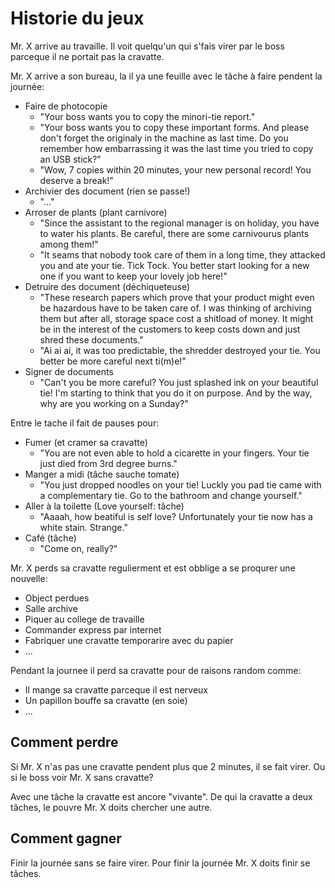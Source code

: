 # Historie du jeux

Mr. X arrive au travaille.
Il voit quelqu'un qui s'fais virer par le boss parceque il ne portait pas la cravatte.

Mr. X arrive a son bureau, la il ya une feuille avec le tâche à faire pendent la journée:

- Faire de photocopie
  - "Your boss wants you to copy the minori-tie report."
  - "Your boss wants you to copy these important forms. And please don't forget the originaly in the machine as last time. Do you remember how embarrassing it was the last time you tried to copy an USB stick?"
  - "Wow, 7 copies within 20 minutes, your new personal record! You deserve a break!"
- Archivier des document (rien se passe!)
  - "..."
- Arroser de plants (plant carnivore)
  - "Since the assistant to the regional manager is on holiday, you have to water his plants. Be careful, there are some carnivourus plants among them!" 
  - "It seams that nobody took care of them in a long time, they attacked you and ate your tie. Tick Tock. You better start looking for a new one if you want to keep your lovely job here!"
- Detruire des document (déchiqueteuse)
  - "These research papers which prove that your product might even be hazardous have to be taken care of. I was thinking of archiving them but after all, storage space cost a shitload of money. It might be in the interest of the customers to keep costs down and just shred these documents."
  - "Ai ai ai, it was too predictable, the shredder destroyed your tie. You better be more careful next ti(m)e!"
- Signer de documents
  - "Can't you be more careful? You just splashed ink on your beautiful tie! I'm starting to think that you do it on purpose. And by the way, why are you working on a Sunday?"

Entre le tache il fait de pauses pour:
- Fumer (et cramer sa cravatte)
  - "You are not even able to hold a cicarette in your fingers. Your tie just died from 3rd degree burns."
- Manger a midi (tâche sauche tomate)
  - "You just dropped noodles on your tie! Luckly you pad tie came with a complementary tie. Go to the bathroom and change yourself."
- Aller à la toilette (Love yourself: tâche)
  - "Aaaah, how beatiful is self love? Unfortunately your tie now has a white stain. Strange."
- Café (tâche)
  - "Come on, really?"

Mr. X perds sa cravatte regulierment et est obblige a se proqurer une nouvelle:
- Object perdues
- Salle archive
- Piquer au college de travaille
- Commander express par internet
- Fabriquer une cravatte temporarire avec du papier
- ...

Pendant la journee il perd sa cravatte pour de raisons random comme:

- Il mange sa cravatte parceque il est nerveux
- Un papillon bouffe sa cravatte (en soie)
- ...

## Comment perdre

Si Mr. X n'as pas une cravatte pendent plus que 2 minutes,
il se fait virer. Ou si le boss voir Mr. X sans cravatte?

Avec une tâche la cravatte est ancore "vivante". De qui la cravatte a deux tâches, le pouvre Mr. X doits chercher une autre.

## Comment gagner

Finir la journée sans se faire virer. Pour finir la journée Mr. X doits finir se tâches.
